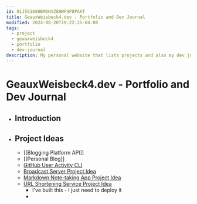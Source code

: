 ```yaml
---
id: 01J5S1680BMAHVZ8HWF9P8PAKT
title: GeauxWeisbeck4.dev - Portfolio and Dev Journal
modified: 2024-08-20T19:22:35-04:00
tags:
  - project
  - geauxweisbeck4
  - portfolio
  - dev-journal
description: My personal website that lists projects and also my dev journal
---
```

# GeauxWeisbeck4.dev - Portfolio and Dev Journal
- ## Introduction
- ## Project Ideas
	- [[Blogging Platform API]]
	- [[Personal Blog]]
	- [GitHub User Activity CLI](https://roadmap.sh/projects/github-user-activity)
	- [Broadcast Server Project Idea](https://roadmap.sh/projects/broadcast-server)
	- [Markdown Note-taking App Project Idea](https://roadmap.sh/projects/markdown-note-taking-app)
	- [URL Shortening Service Project Idea](https://roadmap.sh/projects/url-shortening-service)
		- I've built this - I just need to deploy it
		- 
